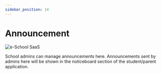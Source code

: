 ```yaml
---
sidebar_position: 14
---
```


# Announcement

![e-School SaaS](../static/images/schooladmin/announcement.png)

School admins can manage announcements here. Announcements sent by admins here will be shown in the noticeboard section of the student/parent application. 